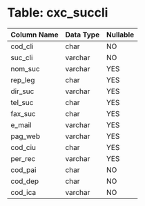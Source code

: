# Table: cxc_succli

| Column Name | Data Type | Nullable |
|-------------|-----------|----------|
| cod_cli | char | NO |
| suc_cli | varchar | NO |
| nom_suc | varchar | YES |
| rep_leg | char | YES |
| dir_suc | varchar | YES |
| tel_suc | char | YES |
| fax_suc | char | YES |
| e_mail | varchar | YES |
| pag_web | varchar | YES |
| cod_ciu | char | YES |
| per_rec | varchar | YES |
| cod_pai | char | NO |
| cod_dep | char | NO |
| cod_ica | varchar | NO |
